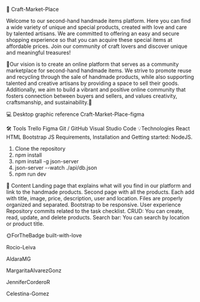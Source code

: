 🤝 Craft-Market-Place

Welcome to our second-hand handmade items platform. Here you can find a wide variety of unique and special products, created with love and care by talented artisans. We are committed to offering an easy and secure shopping experience so that you can acquire these special items at affordable prices. Join our community of craft lovers and discover unique and meaningful treasures!

 🙌Our vision is to create an online platform that serves as a community marketplace for second-hand handmade items. We strive to promote reuse and recycling through the sale of handmade products, while also supporting talented and creative artisans by providing a space to sell their goods. Additionally, we aim to build a vibrant and positive online community that fosters connection between buyers and sellers, and values creativity, craftsmanship, and sustainability.🙌

💻 Desktop graphic reference
Craft-Market-Place-figma

🛠️ Tools
Trello
Figma
Git / GitHub
Visual Studio Code
💡Technologíes
React
HTML
Bootstrap
JS
Requirements, Installation and Getting started:
NodeJS.

1) Clone the repository
2) npm install
3) npm install -g json-server
4) json-server --watch ./api/db.json
5) npm run dev

📙 Content
 Landing page that explains what will you find in our platform and link to the handmade products.
 Second page with all the products.
 Each add with title, image, price, description, user and location.
 Files are properly organized and separated.
 Bootstrap to be responsive.
 User experience
 Repository commits related to the task checklist.
 CRUD: You can create, read, update, and delete products. 
 Search bar: You can search by location or product title.

🌞ForTheBadge built-with-love

Rocio-Leiva

AldaraMG

MargaritaAlvarezGonz

JenniferCorderoR

Celestina-Gomez
